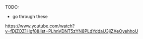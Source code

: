 TODO:

- go through these

https://www.youtube.com/watch?v=fDjZOZ1Hgf8&list=PLhnVDNT5zYN8PLdYddaU3jiZXeOyehhoU

